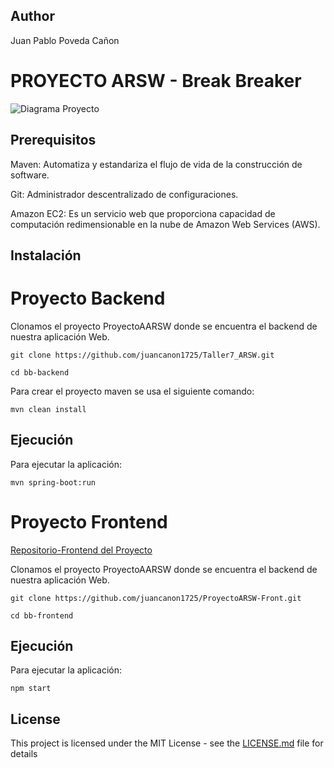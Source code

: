 ## Author

Juan Pablo Poveda Cañon

# PROYECTO ARSW - Break Breaker

![Diagrama Proyecto](https://github.com/user-attachments/assets/60fb050b-9742-4377-9546-91f67e661a3a)

## Prerequisitos

Maven: Automatiza y estandariza el flujo de vida de la construcción de software.

Git: Administrador descentralizado de configuraciones.

Amazon EC2: Es un servicio web que proporciona capacidad de computación redimensionable en la nube de Amazon Web Services (AWS).

## Instalación

# Proyecto Backend

Clonamos el proyecto ProyectoAARSW donde se encuentra el backend de nuestra aplicación Web.  

```
git clone https://github.com/juancanon1725/Taller7_ARSW.git

cd bb-backend
```

Para crear el proyecto maven se usa el siguiente comando:

```
mvn clean install
```

## Ejecución

Para ejecutar la aplicación:

```
mvn spring-boot:run
```

# Proyecto Frontend

[Repositorio-Frontend del Proyecto](https://github.com/juancanon1725/ProyectoARSW-Front.git)

Clonamos el proyecto ProyectoAARSW donde se encuentra el backend de nuestra aplicación Web.  

```
git clone https://github.com/juancanon1725/ProyectoARSW-Front.git

cd bb-frontend
```

## Ejecución

Para ejecutar la aplicación:

```
npm start
```


## License

This project is licensed under the MIT License - see the [LICENSE.md](LICENSE.md) file for details
